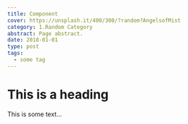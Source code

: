 ```yaml
---
title: Component
cover: https://unsplash.it/400/300/?random?AngelsofMist
category: 1.Random Category
abstract: Page abstract.
date: 2018-01-01
type: post
tags:
  - some tag
---
```


# This is a heading

This is some text...
